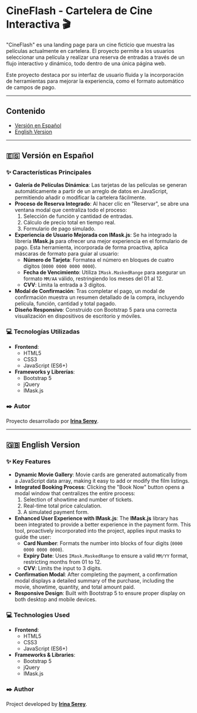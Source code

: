# CineFlash - Cartelera de Cine Interactiva 🎬

"CineFlash" es una landing page para un cine ficticio que muestra las películas actualmente en cartelera. El proyecto permite a los usuarios seleccionar una película y realizar una reserva de entradas a través de un flujo interactivo y dinámico, todo dentro de una única página web.

Este proyecto destaca por su interfaz de usuario fluida y la incorporación de herramientas para mejorar la experiencia, como el formato automático de campos de pago.

---

## Contenido

* [Versión en Español](#-versión-en-español)
* [English Version](#-english-version)

---

## 🇪🇸 Versión en Español

### ✨ Características Principales

* **Galería de Películas Dinámica**: Las tarjetas de las películas se generan automáticamente a partir de un arreglo de datos en JavaScript, permitiendo añadir o modificar la cartelera fácilmente.
* **Proceso de Reserva Integrado**: Al hacer clic en "Reservar", se abre una ventana modal que centraliza todo el proceso:
    1.  Selección de función y cantidad de entradas.
    2.  Cálculo de precio total en tiempo real.
    3.  Formulario de pago simulado.
* **Experiencia de Usuario Mejorada con IMask.js**: Se ha integrado la librería **IMask.js** para ofrecer una mejor experiencia en el formulario de pago. Esta herramienta, incorporada de forma proactiva, aplica máscaras de formato para guiar al usuario:
    * **Número de Tarjeta**: Formatea el número en bloques de cuatro dígitos (`0000 0000 0000 0000`).
    * **Fecha de Vencimiento**: Utiliza `IMask.MaskedRange` para asegurar un formato `MM/AA` válido, restringiendo los meses del 01 al 12.
    * **CVV**: Limita la entrada a 3 dígitos.
* **Modal de Confirmación**: Tras completar el pago, un modal de confirmación muestra un resumen detallado de la compra, incluyendo película, función, cantidad y total pagado.
* **Diseño Responsivo**: Construido con Bootstrap 5 para una correcta visualización en dispositivos de escritorio y móviles.

### 💻 Tecnologías Utilizadas

* **Frontend**:
    * HTML5
    * CSS3
    * JavaScript (ES6+)
* **Frameworks y Librerías**:
    * Bootstrap 5
    * jQuery
    * IMask.js

### ✒️ Autor

Proyecto desarrollado por [**Irina Serey**](https://www.linkedin.com/in/irina-serey/).

---

## 🇬🇧 English Version

### ✨ Key Features

* **Dynamic Movie Gallery**: Movie cards are generated automatically from a JavaScript data array, making it easy to add or modify the film listings.
* **Integrated Booking Process**: Clicking the "Book Now" button opens a modal window that centralizes the entire process:
    1.  Selection of showtime and number of tickets.
    2.  Real-time total price calculation.
    3.  A simulated payment form.
* **Enhanced User Experience with IMask.js**: The **IMask.js** library has been integrated to provide a better experience in the payment form. This tool, proactively incorporated into the project, applies input masks to guide the user:
    * **Card Number**: Formats the number into blocks of four digits (`0000 0000 0000 0000`).
    * **Expiry Date**: Uses `IMask.MaskedRange` to ensure a valid `MM/YY` format, restricting months from 01 to 12.
    * **CVV**: Limits the input to 3 digits.
* **Confirmation Modal**: After completing the payment, a confirmation modal displays a detailed summary of the purchase, including the movie, showtime, quantity, and total amount paid.
* **Responsive Design**: Built with Bootstrap 5 to ensure proper display on both desktop and mobile devices.

### 💻 Technologies Used

* **Frontend**:
    * HTML5
    * CSS3
    * JavaScript (ES6+)
* **Frameworks & Libraries**:
    * Bootstrap 5
    * jQuery
    * IMask.js

### ✒️ Author

Project developed by [**Irina Serey**](https://www.linkedin.com/in/irina-serey/).
